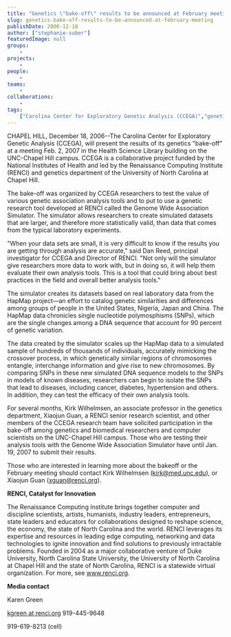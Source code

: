 ```yaml
---
title: "Genetics \"bake-off\" results to be announced at February meeting"
slug: genetics-bake-off-results-to-be-announced-at-february-meeting
publishDate: 2006-12-18
author: ["stephanie-suber"]
featuredImage: null
groups:
    - 
projects:
    - 
people:
    - 
teams: 
    - 
collaborations:
    - 
tags:
    ["Carolina Center for Exploratory Genetic Analysis (CCEGA)","genetics"]
---
```

CHAPEL HILL, December 18, 2006--The Carolina Center for Exploratory Genetic Analysis (CCEGA), will present the results of its genetics "bake-off" at a meeting Feb. 2, 2007 in the Health Science Library building on the UNC-Chapel Hill campus. CCEGA is a collaborative project funded by the National Institutes of Health and led by the Renaissance Computing Institute (RENCI) and genetics department of the University of North Carolina at Chapel Hill.

The bake-off was organized by CCEGA researchers to test the value of various genetic association analysis tools and to put to use a genetic research tool developed at RENCI called the Genome Wide Association Simulator. The simulator allows researchers to create simulated datasets that are larger, and therefore more statistically valid, than data that comes from the typical laboratory experiments.

"When your data sets are small, it is very difficult to know if the results you are getting through analysis are accurate," said Dan Reed, principal investigator for CCEGA and Director of RENCI. "Not only will the simulator give researchers more data to work with, but in doing so, it will help them evaluate their own analysis tools. This is a tool that could bring about best practices in the field and overall better analysis tools."

The simulator creates its datasets based on real laboratory data from the HapMap project—an effort to catalog genetic similarities and differences among groups of people in the United States, Nigeria, Japan and China. The HapMap data chronicles single nucleotide polymosphisms (SNPs), which are the single changes among a DNA sequence that account for 90 percent of genetic variation.

The data created by the simulator scales up the HapMap data to a simulated sample of hundreds of thousands of individuals, accurately mimicking the crossover process, in which genetically similar regions of chromosomes entangle, interchange information and give rise to new chromosomes. By comparing SNPs in these new simulated DNA sequence models to the SNPs in models of known diseases, researchers can begin to isolate the SNPs that lead to diseases, including cancer, diabetes, hypertension and others. In addition, they can test the efficacy of their own analysis tools.

For several months, Kirk Wilhelmsen, an associate professor in the genetics department, Xiaojun Guan, a RENCI senior research scientist, and other members of the CCEGA research team have solicited participation in the bake-off among genetics and biomedical researchers and computer scientists on the UNC-Chapel Hill campus. Those who are testing their analysis tools with the Genome Wide Association Simulator have until Jan. 19, 2007 to submit their results.

Those who are interested in learning more about the bakeoff or the February meeting should contact Kirk Wilhelmsen (<a href="mailto:kirk@med.unc.edu">kirk@med.unc.edu</a>), or Xiaojun Guan (<a href="mailto:xguan@renci.org">xguan@renci.org</a>).

<strong>RENCI, Catalyst for Innovation</strong>

The Renaissance Computing Institute brings together computer and discipline scientists, artists, humanists, industry leaders, entrepreneurs, state leaders and educators for collaborations designed to reshape science, the economy, the state of North Carolina and the world. RENCI leverages its expertise and resources in leading edge computing, networking and data technologies to ignite innovation and find solutions to previously intractable problems. Founded in 2004 as a major collaborative venture of Duke University, North Carolina State University, the University of North Carolina at Chapel Hill and the state of North Carolina, RENCI is a statewide virtual organization. For more, see <a href="https://www.renci.org/">www.renci.org</a>.

<strong> Media contact</strong>

Karen Green

<a href="mailto:kgreen@renci.org">kgreen at renci.org</a>
919-445-9648

919-619-8213 (cell)
